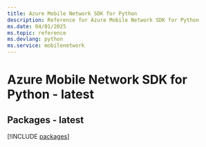 ```yaml
---
title: Azure Mobile Network SDK for Python
description: Reference for Azure Mobile Network SDK for Python
ms.date: 04/01/2025
ms.topic: reference
ms.devlang: python
ms.service: mobilenetwork
---
```

# Azure Mobile Network SDK for Python - latest
## Packages - latest
[!INCLUDE [packages](mobile-network-index.md)]